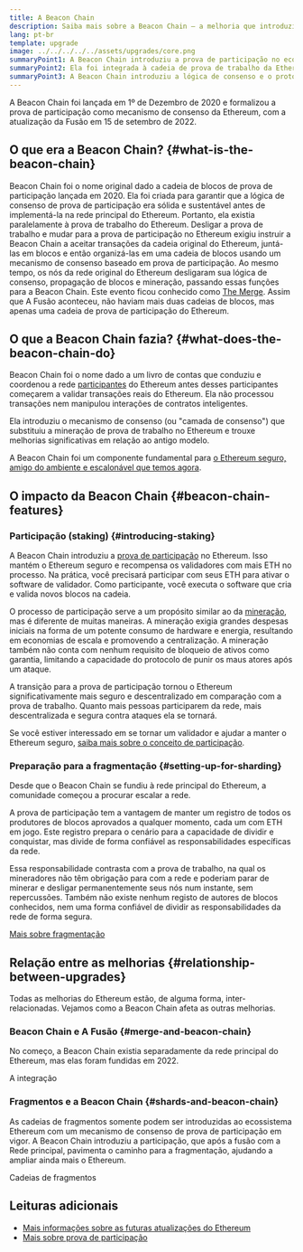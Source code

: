 ```yaml
---
title: A Beacon Chain
description: Saiba mais sobre a Beacon Chain — a melhoria que introduziu a prova de participação no Ethereum.
lang: pt-br
template: upgrade
image: ../../../../../assets/upgrades/core.png
summaryPoint1: A Beacon Chain introduziu a prova de participação no ecossistema Ethereum.
summaryPoint2: Ela foi integrada à cadeia de prova de trabalho da Ethereum original em setembro de 2022.
summaryPoint3: A Beacon Chain introduziu a lógica de consenso e o protocolo de propagação de boatos de bloco que agora protege a Ethereum.
---
```


<UpgradeStatus isShipped dateKey="page-upgrades-beacon-date">
  A Beacon Chain foi lançada em 1º de Dezembro de 2020 e formalizou a prova de participação como mecanismo de consenso da Ethereum, com a atualização da Fusão em 15 de setembro de 2022.
</UpgradeStatus>

## O que era a Beacon Chain? {#what-is-the-beacon-chain}

Beacon Chain foi o nome original dado a cadeia de blocos de prova de participação lançada em 2020. Ela foi criada para garantir que a lógica de consenso de prova de participação era sólida e sustentável antes de implementá-la na rede principal do Ethereum. Portanto, ela existia paralelamente à prova de trabalho do Ethereum. Desligar a prova de trabalho e mudar para a prova de participação no Ethereum exigiu instruir a Beacon Chain a aceitar transações da cadeia original do Ethereum, juntá-las em blocos e então organizá-las em uma cadeia de blocos usando um mecanismo de consenso baseado em prova de participação. Ao mesmo tempo, os nós da rede original do Ethereum desligaram sua lógica de consenso, propagação de blocos e mineração, passando essas funções para a Beacon Chain. Este evento ficou conhecido como [The Merge](/roadmap/merge/). Assim que A Fusão aconteceu, não haviam mais duas cadeias de blocos, mas apenas uma cadeia de prova de participação do Ethereum.

## O que a Beacon Chain fazia? {#what-does-the-beacon-chain-do}

Beacon Chain foi o nome dado a um livro de contas que conduziu e coordenou a rede [participantes](/staking/) do Ethereum antes desses participantes começarem a validar transações reais do Ethereum. Ela não processou transações nem manipulou interações de contratos inteligentes.

Ela introduziu o mecanismo de consenso (ou "camada de consenso") que substituiu a mineração de prova de trabalho no Ethereum e trouxe melhorias significativas em relação ao antigo modelo.

A Beacon Chain foi um componente fundamental para [o Ethereum seguro, amigo do ambiente e escalonável que temos agora](/roadmap/vision/).

## O impacto da Beacon Chain {#beacon-chain-features}

### Participação (staking) {#introducing-staking}

A Beacon Chain introduziu a [prova de participação](/developers/docs/consensus-mechanisms/pos/) no Ethereum. Isso mantém o Ethereum seguro e recompensa os validadores com mais ETH no processo. Na prática, você precisará participar com seus ETH para ativar o software de validador. Como participante, você executa o software que cria e valida novos blocos na cadeia.

O processo de participação serve a um propósito similar ao da [mineração](/developers/docs/mining/), mas é diferente de muitas maneiras. A mineração exigia grandes despesas iniciais na forma de um potente consumo de hardware e energia, resultando em economias de escala e promovendo a centralização. A mineração também não conta com nenhum requisito de bloqueio de ativos como garantia, limitando a capacidade do protocolo de punir os maus atores após um ataque.

A transição para a prova de participação tornou o Ethereum significativamente mais seguro e descentralizado em comparação com a prova de trabalho. Quanto mais pessoas participarem da rede, mais descentralizada e segura contra ataques ela se tornará.

<InfoBanner emoji=":money_bag:">
  Se você estiver interessado em se tornar um validador e ajudar a manter o Ethereum seguro, <a href="/staking/">saiba mais sobre o conceito de participação</a>.
</InfoBanner>

### Preparação para a fragmentação {#setting-up-for-sharding}

Desde que o Beacon Chain se fundiu à rede principal do Ethereum, a comunidade começou a procurar escalar a rede.

A prova de participação tem a vantagem de manter um registro de todos os produtores de blocos aprovados a qualquer momento, cada um com ETH em jogo. Este registro prepara o cenário para a capacidade de dividir e conquistar, mas divide de forma confiável as responsabilidades específicas da rede.

Essa responsabilidade contrasta com a prova de trabalho, na qual os mineradores não têm obrigação para com a rede e poderiam parar de minerar e desligar permanentemente seus nós num instante, sem repercussões. Também não existe nenhum registo de autores de blocos conhecidos, nem uma forma confiável de dividir as responsabilidades da rede de forma segura.

[Mais sobre fragmentação](/roadmap/danksharding/)

## Relação entre as melhorias {#relationship-between-upgrades}

Todas as melhorias do Ethereum estão, de alguma forma, inter-relacionadas. Vejamos como a Beacon Chain afeta as outras melhorias.

### Beacon Chain e A Fusão {#merge-and-beacon-chain}

No começo, a Beacon Chain existia separadamente da rede principal do Ethereum, mas elas foram fundidas em 2022.

<ButtonLink to="/roadmap/merge/">
  A integração
</ButtonLink>

### Fragmentos e a Beacon Chain {#shards-and-beacon-chain}

As cadeias de fragmentos somente podem ser introduzidas ao ecossistema Ethereum com um mecanismo de consenso de prova de participação em vigor. A Beacon Chain introduziu a participação, que após a fusão com a Rede principal, pavimenta o caminho para a fragmentação, ajudando a ampliar ainda mais o Ethereum.

<ButtonLink to="/roadmap/danksharding/">
  Cadeias de fragmentos
</ButtonLink>

## Leituras adicionais

- [Mais informações sobre as futuras atualizações do Ethereum](/roadmap/vision)
- [Mais sobre prova de participação](/developers/docs/consensus-mechanisms/pos)
